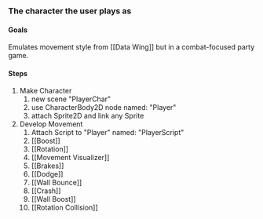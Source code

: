 ### The character the user plays as

#### Goals
Emulates movement style from [[Data Wing]] but in a combat-focused party game.

#### Steps
1) Make Character
	1) new scene "PlayerChar"
	2) use CharacterBody2D node named: "Player"
	3) attach Sprite2D and link any Sprite
2) Develop Movement
	1) Attach Script to "Player" named: "PlayerScript"
	2) [[Boost]]
	3) [[Rotation]]
	4) [[Movement Visualizer]]
	5) [[Brakes]]
	6) [[Dodge]]
	7) [[Wall Bounce]]
	8) [[Crash]]
	9) [[Wall Boost]]
	10) [[Rotation Collision]] 